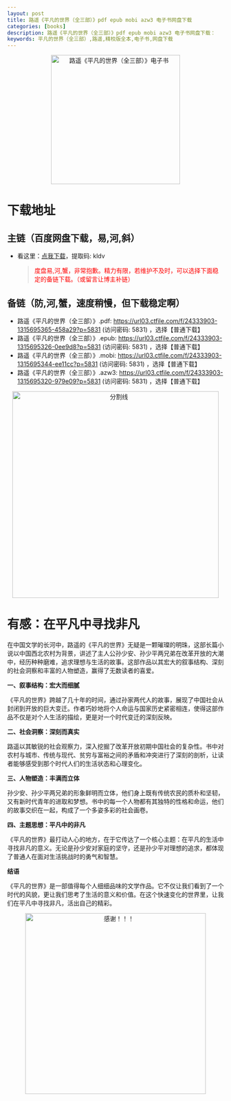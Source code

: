 ```yaml
---
layout: post
title: 路遥《平凡的世界（全三部）》pdf epub mobi azw3 电子书网盘下载
categories: [books]
description: 路遥《平凡的世界（全三部）》pdf epub mobi azw3 电子书网盘下载：
keywords: 平凡的世界（全三部）,路遥,精校版全本,电子书,网盘下载
---
```


<div align="center"><img src="http://qweree.cn/wp-content/uploads/2024/06/ping-fan-de-shi-jie-tuya.jpg" alt="路遥《平凡的世界（全三部）》电子书" width="300px" height="auto"></div>

# 下载地址

## 主链（百度网盘下载，易,河,斜）

- 看这里：[点我下载](https://pan.baidu.com/s/1qZRtufNxueSwGGkzsLIB5A?pwd=kldv)，提取码: kldv

  > <p style="color:red" >度盘易,河,蟹，非常抱歉。精力有限，若维护不及时，可以选择下面稳定的备链下载。（或留言让博主补链）</p>

## 备链（防,河,蟹，速度稍慢，但下载稳定啊）

- 路遥《平凡的世界（全三部）》.pdf: <https://url03.ctfile.com/f/24333903-1315695365-458a29?p=5831> (访问密码: 5831) ，选择【普通下载】
- 路遥《平凡的世界（全三部）》.epub: <https://url03.ctfile.com/f/24333903-1315695326-0ee9d8?p=5831> (访问密码: 5831) ，选择【普通下载】
- 路遥《平凡的世界（全三部）》.mobi: <https://url03.ctfile.com/f/24333903-1315695344-ee11cc?p=5831> (访问密码: 5831) ，选择【普通下载】
- 路遥《平凡的世界（全三部）》.azw3: <https://url03.ctfile.com/f/24333903-1315695320-979e09?p=5831> (访问密码: 5831) ，选择【普通下载】

<div align="center"><img src="https://pic.imgdb.cn/item/6612476468eb935713c85291.gif" alt="分割线" width="480px" height="auto"/></div>

# 有感：在平凡中寻找非凡

在中国文学的长河中，路遥的《平凡的世界》无疑是一颗璀璨的明珠，这部长篇小说以中国西北农村为背景，讲述了主人公孙少安、孙少平两兄弟在改革开放的大潮中，经历种种磨难，追求理想与生活的故事。这部作品以其宏大的叙事结构、深刻的社会洞察和丰富的人物塑造，赢得了无数读者的喜爱。

**一、叙事结构：宏大而细腻**

《平凡的世界》跨越了几十年的时间，通过孙家两代人的故事，展现了中国社会从封闭到开放的巨大变迁。作者巧妙地将个人命运与国家历史紧密相连，使得这部作品不仅是对个人生活的描绘，更是对一个时代变迁的深刻反映。

**二、社会洞察：深刻而真实**

路遥以其敏锐的社会观察力，深入挖掘了改革开放初期中国社会的复杂性。书中对农村与城市、传统与现代、贫穷与富裕之间的矛盾和冲突进行了深刻的剖析，让读者能够感受到那个时代人们的生活状态和心理变化。

**三、人物塑造：丰满而立体**

孙少安、孙少平两兄弟的形象鲜明而立体，他们身上既有传统农民的质朴和坚韧，又有新时代青年的进取和梦想。书中的每一个人物都有其独特的性格和命运，他们的故事交织在一起，构成了一个多姿多彩的社会画卷。

**四、主题思想：平凡中的非凡**

《平凡的世界》最打动人心的地方，在于它传达了一个核心主题：在平凡的生活中寻找非凡的意义。无论是孙少安对家庭的坚守，还是孙少平对理想的追求，都体现了普通人在面对生活挑战时的勇气和智慧。

**结语**

《平凡的世界》是一部值得每个人细细品味的文学作品。它不仅让我们看到了一个时代的风貌，更让我们思考了生活的意义和价值。在这个快速变化的世界里，让我们在平凡中寻找非凡，活出自己的精彩。

<div align="center"><img src="https://pic.imgdb.cn/item/661246bf68eb935713c7f81c.gif" alt="感谢！！！" width="420px" height="auto"/></div>
